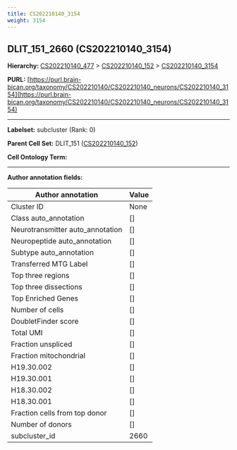 ```yaml
---
title: CS202210140_3154
weight: 3154
---
```

## DLIT_151_2660 (CS202210140_3154)
<b>Hierarchy: </b>
[CS202210140_477](../CS202210140_477) >
[CS202210140_152](../CS202210140_152) >
[CS202210140_3154](../CS202210140_3154)

**PURL:** [https://purl.brain-bican.org/taxonomy/CS202210140/CS202210140_neurons/CS202210140_3154](https://purl.brain-bican.org/taxonomy/CS202210140/CS202210140_neurons/CS202210140_3154)

---


**Labelset:** subcluster (Rank: 0)

**Parent Cell Set:** DLIT_151 ([CS202210140_152](../CS202210140_152))



**Cell Ontology Term:** 

[MARKER GENES.]: #


---

[TRANSFERRED ANNOTATIONS.]: #


[AUTHOR ANNOTATION FIELDS.]: #


**Author annotation fields:**

| Author annotation | Value |
|-------------------|-------|
|Cluster ID|None|
|Class auto_annotation|[]|
|Neurotransmitter auto_annotation|[]|
|Neuropeptide auto_annotation|[]|
|Subtype auto_annotation|[]|
|Transferred MTG Label|[]|
|Top three regions|[]|
|Top three dissections|[]|
|Top Enriched Genes|[]|
|Number of cells|[]|
|DoubletFinder score|[]|
|Total UMI|[]|
|Fraction unspliced|[]|
|Fraction mitochondrial|[]|
|H19.30.002|[]|
|H19.30.001|[]|
|H18.30.002|[]|
|H18.30.001|[]|
|Fraction cells from top donor|[]|
|Number of donors|[]|
|subcluster_id|2660|
